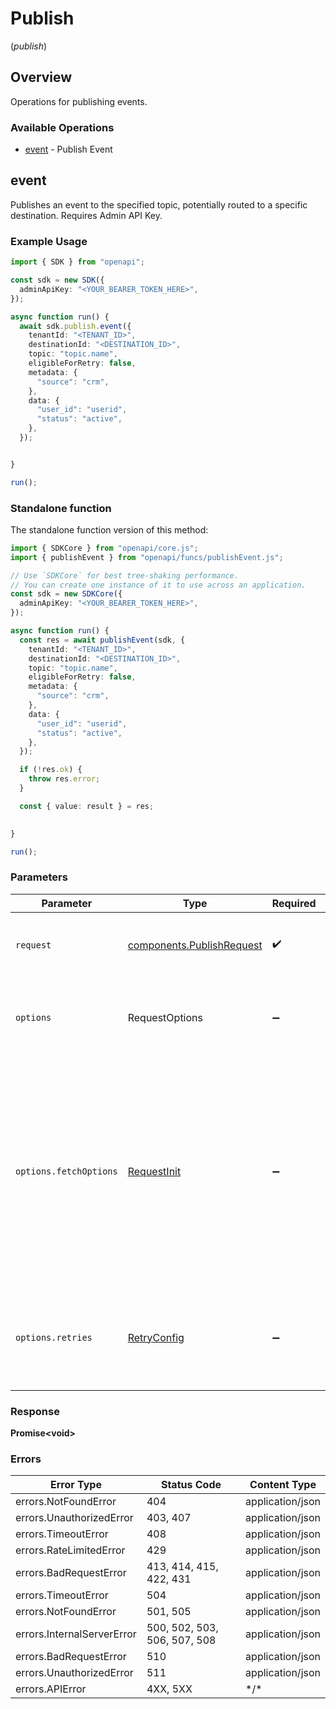 # Publish
(*publish*)

## Overview

Operations for publishing events.

### Available Operations

* [event](#event) - Publish Event

## event

Publishes an event to the specified topic, potentially routed to a specific destination. Requires Admin API Key.

### Example Usage

```typescript
import { SDK } from "openapi";

const sdk = new SDK({
  adminApiKey: "<YOUR_BEARER_TOKEN_HERE>",
});

async function run() {
  await sdk.publish.event({
    tenantId: "<TENANT_ID>",
    destinationId: "<DESTINATION_ID>",
    topic: "topic.name",
    eligibleForRetry: false,
    metadata: {
      "source": "crm",
    },
    data: {
      "user_id": "userid",
      "status": "active",
    },
  });


}

run();
```

### Standalone function

The standalone function version of this method:

```typescript
import { SDKCore } from "openapi/core.js";
import { publishEvent } from "openapi/funcs/publishEvent.js";

// Use `SDKCore` for best tree-shaking performance.
// You can create one instance of it to use across an application.
const sdk = new SDKCore({
  adminApiKey: "<YOUR_BEARER_TOKEN_HERE>",
});

async function run() {
  const res = await publishEvent(sdk, {
    tenantId: "<TENANT_ID>",
    destinationId: "<DESTINATION_ID>",
    topic: "topic.name",
    eligibleForRetry: false,
    metadata: {
      "source": "crm",
    },
    data: {
      "user_id": "userid",
      "status": "active",
    },
  });

  if (!res.ok) {
    throw res.error;
  }

  const { value: result } = res;

  
}

run();
```

### Parameters

| Parameter                                                                                                                                                                      | Type                                                                                                                                                                           | Required                                                                                                                                                                       | Description                                                                                                                                                                    |
| ------------------------------------------------------------------------------------------------------------------------------------------------------------------------------ | ------------------------------------------------------------------------------------------------------------------------------------------------------------------------------ | ------------------------------------------------------------------------------------------------------------------------------------------------------------------------------ | ------------------------------------------------------------------------------------------------------------------------------------------------------------------------------ |
| `request`                                                                                                                                                                      | [components.PublishRequest](../../models/components/publishrequest.md)                                                                                                         | :heavy_check_mark:                                                                                                                                                             | The request object to use for the request.                                                                                                                                     |
| `options`                                                                                                                                                                      | RequestOptions                                                                                                                                                                 | :heavy_minus_sign:                                                                                                                                                             | Used to set various options for making HTTP requests.                                                                                                                          |
| `options.fetchOptions`                                                                                                                                                         | [RequestInit](https://developer.mozilla.org/en-US/docs/Web/API/Request/Request#options)                                                                                        | :heavy_minus_sign:                                                                                                                                                             | Options that are passed to the underlying HTTP request. This can be used to inject extra headers for examples. All `Request` options, except `method` and `body`, are allowed. |
| `options.retries`                                                                                                                                                              | [RetryConfig](../../lib/utils/retryconfig.md)                                                                                                                                  | :heavy_minus_sign:                                                                                                                                                             | Enables retrying HTTP requests under certain failure conditions.                                                                                                               |

### Response

**Promise\<void\>**

### Errors

| Error Type                   | Status Code                  | Content Type                 |
| ---------------------------- | ---------------------------- | ---------------------------- |
| errors.NotFoundError         | 404                          | application/json             |
| errors.UnauthorizedError     | 403, 407                     | application/json             |
| errors.TimeoutError          | 408                          | application/json             |
| errors.RateLimitedError      | 429                          | application/json             |
| errors.BadRequestError       | 413, 414, 415, 422, 431      | application/json             |
| errors.TimeoutError          | 504                          | application/json             |
| errors.NotFoundError         | 501, 505                     | application/json             |
| errors.InternalServerError   | 500, 502, 503, 506, 507, 508 | application/json             |
| errors.BadRequestError       | 510                          | application/json             |
| errors.UnauthorizedError     | 511                          | application/json             |
| errors.APIError              | 4XX, 5XX                     | \*/\*                        |